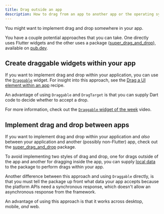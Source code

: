 ```yaml
---
title: Drag outside an app
description: How to drag from an app to another app or the operating system.
---
```


You might want to implement
drag and drop somewhere in your app.

You have a couple potential approaches
that you can take. One directly uses
Flutter widgets and the other uses a package
([super_drag_and_drop][]), available on [pub.dev][].

[pub.dev]: {{site.pub}}
[super_drag_and_drop]: {{site.pub-pkg}}super_drag_and_drop

## Create draggable widgets within your app

If you want to implement drag and drop within
your application, you can use the [`Draggable`][]
widget. For insight into this approach, see
the [Drag a UI element within an app][] recipe.

An advantage of using `Draggable` and `DragTarget` is
that you can supply Dart code to decide whether to accept a drop.

For more information, check out the
[`Draggable` widget of the week][video] video.

[Drag a UI element within an app]: /cookbook/effects/drag-a-widget
[`Draggable`]:  {{site.api}}flutter/widgets/Draggable-class.html
[`DragTarget`]: {{site.api}}flutter/widgets/DragTarget-class.html
[local data]: {{site.pub-api}}super_drag_and_drop/latest/super_drag_and_drop/DragItem/localData.html
[video]: https://youtu.be/q4x2G_9-Mu0?si=T4679e90U2yrloCs

## Implement drag and drop between apps

If you want to implement drag and drop within
your application and _also_ between your
application and another (possibly non-Flutter) app,
check out the [super_drag_and_drop][] package.

To avoid implementing two styles of drag and drop,
one for drags outside of the app and another for
dragging inside the app,
you can supply [local data][] to the package to
perform drags within your app.

Another difference between this approach and
using `Draggable` directly,
is that you must tell the package up front
what data your app accepts because the platform
APIs need a synchronous response, which doesn't
allow an asynchronous response from the framework.

An advantage of using this approach is that it
works across desktop, mobile, _and_ web.
